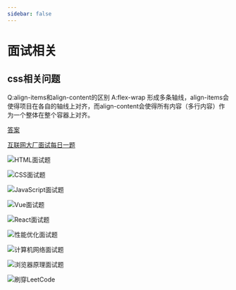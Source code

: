 ```yaml
---
sidebar: false 
---
```


# 面试相关

## css相关问题

Q:align-items和align-content的区别
A:flex-wrap 形成多条轴线，align-items会使得项目在各自的轴线上对齐，而align-content会使得所有内容（多行内容）作为一个整体在整个容器上对齐。

[答案](https://www.likecs.com/show-204781057.html)


[互联网大厂面试每日一题](https://q.shanyue.tech/)

![HTML面试题](./assets/HTML%E9%9D%A2%E8%AF%95%E9%A2%98.png)

![CSS面试题](./assets/CSS.png)

![JavaScript面试题](./assets/JavaScript面试题.png)

![Vue面试题](./assets/Vue面试题.png)

![React面试题](./assets/React面试题.png)

![性能优化面试题](./assets/性能优化面试题.png)

![计算机网络面试题](./assets/计算机网络面试题.png)

![浏览器原理面试题](./assets/浏览器原理面试题.png)

![刷穿LeetCode](./assets/刷穿LeetCode.png)